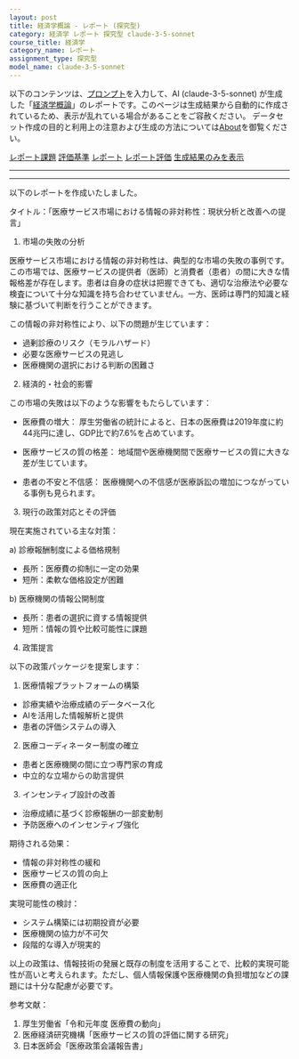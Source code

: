 ```yaml
---
layout: post
title: 経済学概論 - レポート (探究型)
category: 経済学 レポート 探究型 claude-3-5-sonnet
course_title: 経済学
category_name: レポート
assignment_type: 探究型
model_name: claude-3-5-sonnet
---
```


以下のコンテンツは、[プロンプト](https://github.com/takedatoshiyuki/synthetic_assignments/tree/main/generated/経済学/claude-3-5-sonnet/prompt_レポート-探究型.md)を入力して、AI (claude-3-5-sonnet) が生成した「[経済学概論](/contents/経済学/)」のレポートです。このページは生成結果から自動的に作成されているため、表示が乱れている場合があることをご容赦ください。
データセット作成の目的と利用上の注意および生成の方法については[About](/About)を御覧ください。

[レポート課題](../レポート課題-探究型)
[評価基準](../評価基準-探究型)
[レポート](../レポート-探究型)
[レポート評価](../レポート評価-探究型)
[生成結果のみを表示](https://github.com/takedatoshiyuki/synthetic_assignments/tree/main/generated/経済学/claude-3-5-sonnet/レポート-探究型.md)
  

***
***
  
以下のレポートを作成いたしました。

タイトル：「医療サービス市場における情報の非対称性：現状分析と改善への提言」

1. 市場の失敗の分析

医療サービス市場における情報の非対称性は、典型的な市場の失敗の事例です。この市場では、医療サービスの提供者（医師）と消費者（患者）の間に大きな情報格差が存在します。患者は自身の症状は把握できても、適切な治療法や必要な検査について十分な知識を持ち合わせていません。一方、医師は専門的知識と経験に基づいて判断を行うことができます。

この情報の非対称性により、以下の問題が生じています：
- 過剰診療のリスク（モラルハザード）
- 必要な医療サービスの見逃し
- 医療機関の選択における判断の困難さ

2. 経済的・社会的影響

この市場の失敗は以下のような影響をもたらしています：

- 医療費の増大：
厚生労働省の統計によると、日本の医療費は2019年度に約44兆円に達し、GDP比で約7.6%を占めています。

- 医療サービスの質の格差：
地域間や医療機関間で医療サービスの質に大きな差が生じています。

- 患者の不安と不信感：
医療機関への不信感が医療訴訟の増加につながっている事例も見られます。

3. 現行の政策対応とその評価

現在実施されている主な対策：

a) 診療報酬制度による価格規制
- 長所：医療費の抑制に一定の効果
- 短所：柔軟な価格設定が困難

b) 医療機関の情報公開制度
- 長所：患者の選択に資する情報提供
- 短所：情報の質や比較可能性に課題

4. 政策提言

以下の政策パッケージを提案します：

1) 医療情報プラットフォームの構築
- 診療実績や治療成績のデータベース化
- AIを活用した情報解析と提供
- 患者の評価システムの導入

2) 医療コーディネーター制度の確立
- 患者と医療機関の間に立つ専門家の育成
- 中立的な立場からの助言提供

3) インセンティブ設計の改善
- 治療成績に基づく診療報酬の一部変動制
- 予防医療へのインセンティブ強化

期待される効果：
- 情報の非対称性の緩和
- 医療サービスの質の向上
- 医療費の適正化

実現可能性の検討：
- システム構築には初期投資が必要
- 医療機関の協力が不可欠
- 段階的な導入が現実的

以上の政策は、情報技術の発展と既存の制度を活用することで、比較的実現可能性が高いと考えられます。ただし、個人情報保護や医療機関の負担増加などの課題には十分な配慮が必要です。

参考文献：
1. 厚生労働省「令和元年度 医療費の動向」
2. 医療経済研究機構「医療サービスの質の評価に関する研究」
3. 日本医師会「医療政策会議報告書」
